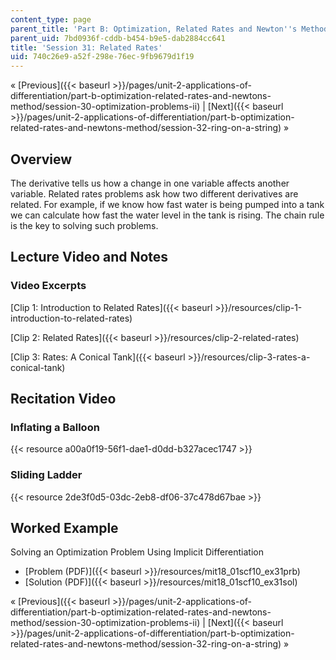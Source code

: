 ```yaml
---
content_type: page
parent_title: 'Part B: Optimization, Related Rates and Newton''s Method'
parent_uid: 7bd0936f-cddb-b454-b9e5-dab2884cc641
title: 'Session 31: Related Rates'
uid: 740c26e9-a52f-298e-76ec-9fb9679d1f19
---
```


« [Previous]({{< baseurl >}}/pages/unit-2-applications-of-differentiation/part-b-optimization-related-rates-and-newtons-method/session-30-optimization-problems-ii) | [Next]({{< baseurl >}}/pages/unit-2-applications-of-differentiation/part-b-optimization-related-rates-and-newtons-method/session-32-ring-on-a-string) »

Overview
--------

The derivative tells us how a change in one variable affects another variable. Related rates problems ask how two different derivatives are related. For example, if we know how fast water is being pumped into a tank we can calculate how fast the water level in the tank is rising. The chain rule is the key to solving such problems.

Lecture Video and Notes
-----------------------

### Video Excerpts

[Clip 1: Introduction to Related Rates]({{< baseurl >}}/resources/clip-1-introduction-to-related-rates)

[Clip 2: Related Rates]({{< baseurl >}}/resources/clip-2-related-rates)

[Clip 3: Rates: A Conical Tank]({{< baseurl >}}/resources/clip-3-rates-a-conical-tank)

Recitation Video
----------------

### Inflating a Balloon

{{< resource a00a0f19-56f1-dae1-d0dd-b327acec1747 >}}

### Sliding Ladder

{{< resource 2de3f0d5-03dc-2eb8-df06-37c478d67bae >}}

Worked Example
--------------

Solving an Optimization Problem Using Implicit Differentiation

*   [Problem (PDF)]({{< baseurl >}}/resources/mit18_01scf10_ex31prb)
*   [Solution (PDF)]({{< baseurl >}}/resources/mit18_01scf10_ex31sol)

« [Previous]({{< baseurl >}}/pages/unit-2-applications-of-differentiation/part-b-optimization-related-rates-and-newtons-method/session-30-optimization-problems-ii) | [Next]({{< baseurl >}}/pages/unit-2-applications-of-differentiation/part-b-optimization-related-rates-and-newtons-method/session-32-ring-on-a-string) »